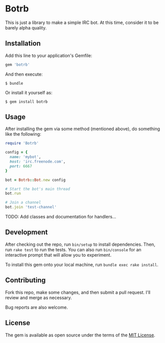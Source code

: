 # Botrb

This is just a library to make a simple IRC bot. At this time, consider it to be barely alpha quality.

## Installation

Add this line to your application's Gemfile:

```ruby
gem 'botrb'
```

And then execute:

    $ bundle

Or install it yourself as:

    $ gem install botrb

## Usage

After installing the gem via some method (mentioned above), do something like the following:

```ruby
require 'Botrb'

config = {
  name: 'mybot',
  host: 'irc.freenode.com',
  port: 6667
}

bot = Botrb::Bot.new config

# Start the bot's main thread
bot.run

# Join a channel
bot.join 'test-channel'
```

TODO: Add classes and documentation for handlers...

## Development

After checking out the repo, run `bin/setup` to install dependencies. Then, run `rake test` to run the tests. You can also run `bin/console` for an interactive prompt that will allow you to experiment.

To install this gem onto your local machine, run `bundle exec rake install`.

## Contributing

Fork this repo, make some changes, and then submit a pull request. I'll review and merge as necessary.

Bug reports are also welcome.

## License

The gem is available as open source under the terms of the [MIT License](https://opensource.org/licenses/MIT).
